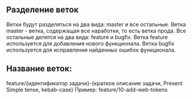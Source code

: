 ## Разделение веток
Ветки будут разделяться на два вида: master и все остальные.
Ветка master - ветка, содержащая все наработки, то есть ветка прода.
Все остальные делятся на два вида: feature и bugfix.
Ветка feature используется для добавления нового функционала.
Ветка bugfix используется для исправления найденных ошибок функционала.
## **Название веток:** 
feature/{идентификатор задачи}-{краткое описание задачи, Present Simple tense, kebab-case}
Пример: feature/10-add-web-tokens
